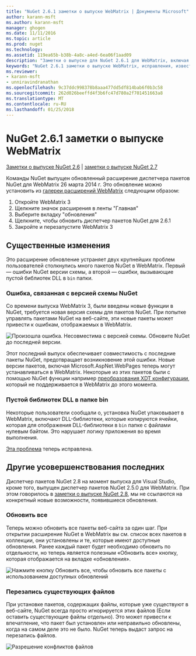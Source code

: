 ```yaml
---
title: "NuGet 2.6.1 заметки о выпуске WebMatrix | Документы Microsoft"
author: karann-msft
ms.author: karann-msft
manager: ghogen
ms.date: 11/11/2016
ms.topic: article
ms.prod: nuget
ms.technology: 
ms.assetid: 119ea65b-b38b-4a8c-a4ed-6ea06f1aad09
description: "Заметки о выпуске для NuGet 2.6.1 для WebMatrix, включая известные проблемы, исправленные ошибки, добавленные функции и DCR."
keywords: "NuGet 2.6.1 заметки о выпуске WebMatrix, исправления, известных проблем, добавлены функции, DCR"
ms.reviewer:
- karann-msft
- unniravindranathan
ms.openlocfilehash: 9c37ddc998378b8aaa477dd5df814bab6f0b3c58
ms.sourcegitcommit: 262d026beeffd4f3b6fc47d780a2f701451663a8
ms.translationtype: MT
ms.contentlocale: ru-RU
ms.lasthandoff: 01/25/2018
---
```

# <a name="nuget-261-for-webmatrix-release-notes"></a>NuGet 2.6.1 заметки о выпуске WebMatrix

[Заметки о выпуске NuGet 2.6](../release-notes/nuget-2.6.md) | [заметки о выпуске NuGet 2.7](../release-notes/nuget-2.7.md)

Команды NuGet выпущен обновленный расширение диспетчера пакетов NuGet для WebMatrix 26 марта 2014 г.  Это обновление можно установить из [галереи расширений WebMatrix](http://extensions.webmatrix.com/packages/NuGetPackageManager/) следующим образом:

1. Откройте WebMatrix 3
2. Щелкните значок расширения в ленты "Главная"
3. Выберите вкладку "обновления"
4. Щелкните, чтобы обновить диспетчер пакетов NuGet для 2.6.1
6. Закройте и перезапустите WebMatrix 3

## <a name="notable-changes"></a>Существенные изменения

Это расширение обновление устраняет двух крупнейших проблем пользователей столкнулись много пакетов NuGet в WebMatrix.  Первый — ошибки NuGet версии схемы, а второй — ошибки, вызывающие пустой библиотек DLL в `bin` папки.

### <a name="nuget-schema-version-error"></a>Ошибка, связанная с версией схемы NuGet

Со времени выпуска WebMatrix 3, были введены новые функции в NuGet, требуется новая версия схемы для пакетов NuGet.  При попытке управлять пакетами NuGet на веб-сайте, эти новые пакеты может привести к ошибкам, отображаемых в WebMatrix.

![Произошла ошибка. Несовместима с версией схемы. Обновите NuGet до последней версии.](./media/NuGet-2.8/webmatrix-schema-version.png)

Этот последний выпуск обеспечивает совместимость с последние пакеты NuGet, предотвращает возникновение этой ошибки. Новые версии пакетов, включая Microsoft.AspNet.WebPages теперь могут устанавливаться в WebMatrix.  Некоторые из этих пакетов были с помощью NuGet функции например [преобразования XDT конфигурации](../release-notes/nuget-2.6.md#xdt), который не поддерживается в WebMatrix до этого момента.

### <a name="zero-byte-dlls-in-bin-folder"></a>Пустой библиотек DLL в папке bin

Некоторые пользователи сообщали о, установка NuGet упаковывает в WebMatrix, включают DLL-библиотеки, которые копируются ячейки, которая для отображения DLL-библиотеки в `bin` папке с файлами нулевым байтом.  Это нарушает логику приложения во время выполнения.

[Эта проблема](https://nuget.codeplex.com/workitem/4060) теперь исправлена.

## <a name="other-recent-improvements"></a>Другие усовершенствования последних

Диспетчер пакетов NuGet 2.8 на момент выпуска для Visual Studio, кроме того, выпущен диспетчер пакетов NuGet 2.5.0 для WebMatrix.  При этом говорилось в [заметки о выпуске NuGet 2.8](../release-notes/nuget-2.8.md#webmatrix-nuget-client-updates), мы не ссылаются на конкретный новые возможности, появившиеся обновления.

### <a name="update-all"></a>Обновить все

Теперь можно обновить все пакеты веб-сайта за один шаг.  При открытии расширение NuGet в WebMatrix вы см. список всех пакетов в коллекции, они установлены и те, которые имеют доступные обновления.  Ранее каждый пакет будет необходимо обновить по отдельности, но теперь является полезным «Обновить все» кнопку, которая отображается на вкладке «обновления».

![Нажмите кнопку Обновить все, чтобы обновить все пакеты с использованием доступных обновлений](./media/NuGet-2.8/webmatrix-update-all.png)

### <a name="overwrite-existing-files"></a>Перезапись существующих файлов

При установке пакетов, содержащих файлы, которые уже существуют в веб-сайте, NuGet всегда просто игнорируется этих файлов (Если оставить существующие файлы отдельно).  Это может привести к впечатление, что пакет был установлен или неправильно обновлены, когда на самом деле это не было.  NuGet теперь выдаст запрос на перезапись файлов.

![Разрешение конфликтов файлов](./media/NuGet-2.8/webmatrix-overwrite-file.png)
